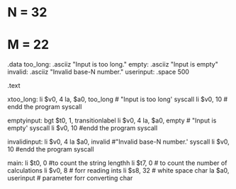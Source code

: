 # N = 32
# M = 22
.data
	too_long:	.asciiz "Input is too long."
	empty:	.asciiz "Input is empty"
	invalid: .asciiz "Invalid base-N number."
	userinput: .space 500
	
.text


xtoo_long:
	li $v0, 4
	la, $a0, too_long # "Input is too long'
	syscall
	li $v0, 10 # endd the program
	syscall 
	
emptyinput:
	bgt $t0, 1, transitionlabel
	li $v0, 4
	la, $a0, empty # "Input is empty'
	syscall
	li $v0, 10 #endd the program
	syscall
	
invalidinput:
	li $v0, 4
	la $a0, invalid #"Invalid base-N number.'
	syscall
	li $v0, 10 #endd the program
	syscall


main:
	li $t0, 0 #to count the string lengthh
	li $t7, 0 # to count the number of calculations
	li $v0, 8 # forr reading ints
	li $s8, 32 # white space char
	la $a0, userinput # parameter forr converting char
